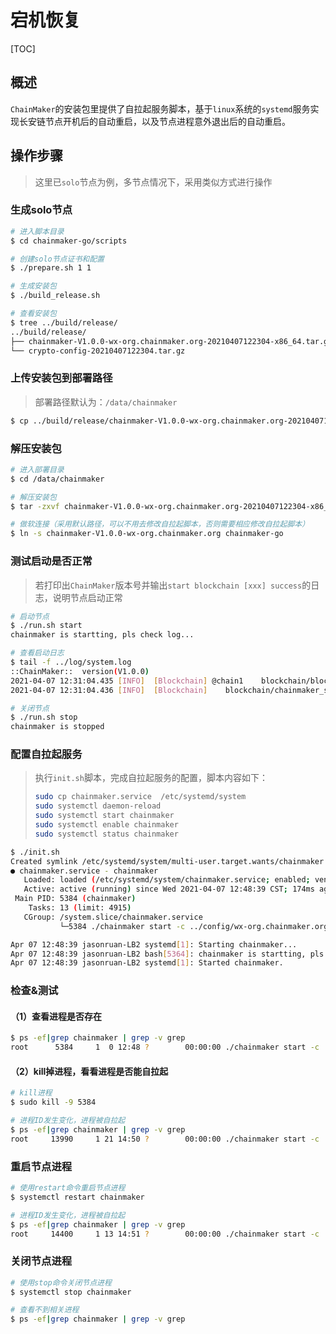 # 宕机恢复

[TOC]

## 概述

`ChainMaker`的安装包里提供了自拉起服务脚本，基于`linux`系统的`systemd`服务实现长安链节点开机后的自动重启，以及节点进程意外退出后的自动重启。

## 操作步骤

> 这里已`solo`节点为例，多节点情况下，采用类似方式进行操作

### 生成solo节点

```bash
# 进入脚本目录
$ cd chainmaker-go/scripts

# 创建solo节点证书和配置
$ ./prepare.sh 1 1

# 生成安装包
$ ./build_release.sh

# 查看安装包
$ tree ../build/release/
../build/release/
├── chainmaker-V1.0.0-wx-org.chainmaker.org-20210407122304-x86_64.tar.gz
└── crypto-config-20210407122304.tar.gz
```

### 上传安装包到部署路径

> 部署路径默认为：`/data/chainmaker`

```bash
$ cp ../build/release/chainmaker-V1.0.0-wx-org.chainmaker.org-20210407122304-x86_64.tar.gz /data/chainmaker
```

### 解压安装包

```bash
# 进入部署目录
$ cd /data/chainmaker

# 解压安装包
$ tar -zxvf chainmaker-V1.0.0-wx-org.chainmaker.org-20210407122304-x86_64.tar.gz

# 做软连接（采用默认路径，可以不用去修改自拉起脚本，否则需要相应修改自拉起脚本）
$ ln -s chainmaker-V1.0.0-wx-org.chainmaker.org chainmaker-go
```

### 测试启动是否正常

> 若打印出`ChainMaker`版本号并输出`start blockchain [xxx] success`的日志，说明节点启动正常

```bash
# 启动节点
$ ./run.sh start
chainmaker is startting, pls check log...

# 查看启动日志
$ tail -f ../log/system.log
::ChainMaker::  version(V1.0.0)
2021-04-07 12:31:04.435	[INFO]	[Blockchain] @chain1	blockchain/blockchain_start.go:53	START STEP (3/3) => start module[txPool] success :)
2021-04-07 12:31:04.436	[INFO]	[Blockchain]	blockchain/chainmaker_server.go:185	[Core] start blockchain[chain1] success

# 关闭节点
$ ./run.sh stop
chainmaker is stopped
```

### 配置自拉起服务

> 执行`init.sh`脚本，完成自拉起服务的配置，脚本内容如下：
>
> ```bash
> sudo cp chainmaker.service  /etc/systemd/system
> sudo systemctl daemon-reload
> sudo systemctl start chainmaker
> sudo systemctl enable chainmaker
> sudo systemctl status chainmaker
> ```

```bash
$ ./init.sh 
Created symlink /etc/systemd/system/multi-user.target.wants/chainmaker.service → /etc/systemd/system/chainmaker.service.
● chainmaker.service - chainmaker
   Loaded: loaded (/etc/systemd/system/chainmaker.service; enabled; vendor preset: enabled)
   Active: active (running) since Wed 2021-04-07 12:48:39 CST; 174ms ago
 Main PID: 5384 (chainmaker)
    Tasks: 13 (limit: 4915)
   CGroup: /system.slice/chainmaker.service
           └─5384 ./chainmaker start -c ../config/wx-org.chainmaker.org/chainmaker.yml

Apr 07 12:48:39 jasonruan-LB2 systemd[1]: Starting chainmaker...
Apr 07 12:48:39 jasonruan-LB2 bash[5364]: chainmaker is startting, pls check log...
Apr 07 12:48:39 jasonruan-LB2 systemd[1]: Started chainmaker.
```

### 检查&测试

#### （1）查看进程是否存在

```bash
$ ps -ef|grep chainmaker | grep -v grep
root      5384     1  0 12:48 ?        00:00:00 ./chainmaker start -c ../config/wx-org.chainmaker.org/chainmaker.yml
```

#### （2）kill掉进程，看看进程是否能自拉起

```bash
# kill进程
$ sudo kill -9 5384

# 进程ID发生变化，进程被自拉起
$ ps -ef|grep chainmaker | grep -v grep
root     13990     1 21 14:50 ?        00:00:00 ./chainmaker start -c ../config/wx-org.chainmaker.org/chainmaker.yml
```

### 重启节点进程

```bash
# 使用restart命令重启节点进程
$ systemctl restart chainmaker

# 进程ID发生变化，进程被自拉起
$ ps -ef|grep chainmaker | grep -v grep
root     14400     1 13 14:51 ?        00:00:00 ./chainmaker start -c ../config/wx-org.chainmaker.org/chainmaker.yml
```

### 关闭节点进程

```bash
# 使用stop命令关闭节点进程
$ systemctl stop chainmaker

# 查看不到相关进程
$ ps -ef|grep chainmaker | grep -v grep
```



